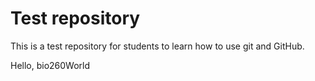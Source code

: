 # Test repository

This is a test repository for students to learn how to use git and GitHub. 

Hello, bio260World